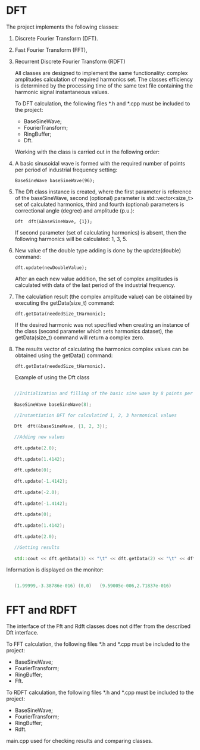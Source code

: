 # DFT
The project implements the following classes:
1. Discrete Fourier Transform (DFT).
2. Fast Fourier Transform (FFT),
3. Recurrent Discrete Fourier Transform (RDFT)

   All classes are designed to implement the same functionality: complex amplitudes calculation of required harmonics set. The classes efficiency is determined by the processing time of the same text file containing the harmonic signal instantaneous values.

   To DFT calculation, the following files *.h and *.cpp must be included to the project:
   - BaseSineWave;
   - FourierTransform;
   - RingBuffer;
   - Dft.

   Working with the class is carried out in the following order:
1. A basic sinusoidal wave is formed with the required number of points per period of industrial frequency setting:
   
   `BaseSineWave baseSineWave(96);`

2. The Dft class instance is created, where the first parameter is reference of the baseSineWave, second (optional) parameter is std::vector<size_t> set of calculated harmonics, third and fourth (optional) parameters is correctional angle (degree) and amplitude (p.u.):

   `Dft  dft(&baseSineWave, {1});`

   If second parameter (set of calculating harmonics) is absent, then the following harmonics will be calculated: 1, 3, 5.

3. New value of the double type adding is done by the update(double) command:

   `dft.update(newDoubleValue);`

   After an each new value addition, the set of complex amplitudes is calculated with data of the last period of the industrial frequency.

4. The calculation result (the complex amplitude value) can be obtained by executing the getData(size_t) command:

   `dft.getData(neededSize_tHarmonic);`

   If the desired harmonic was not specified when creating an instance of the class (second parameter which sets harmonics dataset), the getData(size_t) command will return a complex zero.

5. The results vector of calculating the harmonics complex values can be obtained using the getData() command:

   `dft.getData(neededSize_tHarmonic).`


   Example of using the Dft class


```C++

   //Initialization and filling of the basic sine wave by 8 points per period
   
   BaseSineWave baseSineWave(8);       		

   //Instantiation DFT for calculatind 1, 2, 3 harmonical values
   
   Dft  dft(&baseSineWave, {1, 2, 3});	

   //Adding new values
   
   dft.update(2.0);
   
   dft.update(1.4142);
   
   dft.update(0);
   
   dft.update(-1.4142);
   
   dft.update(-2.0);
   
   dft.update(-1.4142);
   
   dft.update(0);
   
   dft.update(1.4142);
   
   dft.update(2.0);

   //Getting results
   
   std::cout << dft.getData(1) << "\t" << dft.getData(2) << "\t" << dft.getData(3) << "\t";

```
  
   Information is displayed on the monitor:
   
```C++

   (1.99999,-3.38786e-016) (0,0)   (9.59005e-006,2.71837e-016)

```   


# FFT and RDFT

The interface of the Fft and Rdft classes does not differ from the described Dft interface.

     
   To FFT calculation, the following files *.h and *.cpp must be included to the project:
   - BaseSineWave;
   - FourierTransform;
   - RingBuffer;
   - Fft.


   To RDFT calculation, the following files *.h and *.cpp must be included to the project:
   - BaseSineWave;
   - FourierTransform;
   - RingBuffer;
   - Rdft.


main.cpp used for checking results and comparing classes.
